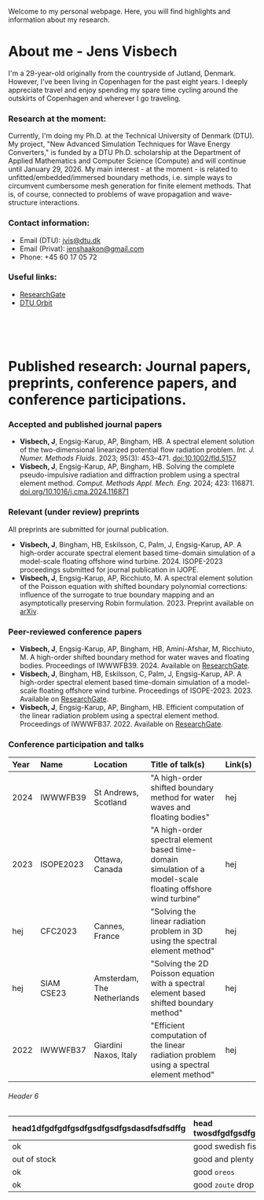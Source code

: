 Welcome to my personal webpage. Here, you will find highlights and information about my research.


# About me - Jens Visbech
I'm a 29-year-old originally from the countryside of Jutland, Denmark. However, I've been living in Copenhagen for the past eight years. I deeply appreciate travel and enjoy spending my spare time cycling around the outskirts of Copenhagen and wherever I go traveling.

### Research at the moment:
Currently, I'm doing my Ph.D. at the Technical University of Denmark (DTU). My project, "New Advanced Simulation Techniques for Wave Energy Converters," is funded by a DTU Ph.D. scholarship at the Department of Applied Mathematics and Computer Science (Compute) and will continue until January 29, 2026. My main interest - at the moment - is related to unfitted/embedded/immersed boundary methods, i.e. simple ways to circumvent cumbersome mesh generation for finite element methods. That is, of course, connected to problems of wave propagation and wave-structure interactions.

### Contact information:
* Email (DTU): jvis@dtu.dk
* Email (Privat): jenshaakon@gmail.com
* Phone: +45 60 17 05 72

### Useful links:
* [ResearchGate](https://www.researchgate.net/profile/Jens_Visbech)
* [DTU Orbit](https://orbit.dtu.dk/en/persons/jens-h%C3%A5kon-visbech-christensen)
  
<br><br><br>




# Published research: Journal papers, preprints, conference papers, and conference participations.

### Accepted and published journal papers
* **Visbech, J**, Engsig-Karup, AP, Bingham, HB. A spectral element solution of the two-dimensional linearized potential flow radiation problem. _Int. J. Numer. Methods Fluids_. 2023; 95(3): 453–471. [doi:10.1002/fld.5157](https://onlinelibrary.wiley.com/doi/10.1002/fld.5157)
* **Visbech, J**, Engsig-Karup, AP, Bingham, HB. Solving the complete pseudo-impulsive radiation and diffraction problem using a spectral element method. _Comput. Methods Appl. Mech. Eng._ 2024; 423: 116871. [doi.org/10.1016/j.cma.2024.116871](https://www.sciencedirect.com/science/article/pii/S0045782524001270)

### Relevant (under review) preprints
All preprints are submitted for journal publication.
* **Visbech, J**, Bingham, HB, Eskilsson, C, Palm, J, Engsig-Karup, AP. A high-order accurate spectral element based time-domain simulation of a model-scale floating offshore wind turbine. 2024. ISOPE-2023 proceedings submitted for journal publication in IJOPE.
* **Visbech, J**, Engsig-Karup, AP, Ricchiuto, M. A spectral element solution of the Poisson equation with shifted boundary polynomial corrections: influence of the surrogate to true boundary mapping and an asymptotically preserving Robin formulation. 2023. Preprint available on [arXiv](https://arxiv.org/abs/2310.17621).


### Peer-reviewed conference papers
* **Visbech, J**, Engsig-Karup, AP, Bingham, HB, Amini-Afshar, M, Ricchiuto, M. A high-order shifted boundary method for water waves and floating bodies. Proceedings of IWWWFB39. 2024. Available on [ResearchGate](https://www.researchgate.net/publication/378149286_A_high-order_shifted_boundary_method_for_water_waves_and_floating_bodies).
* **Visbech, J**,  Bingham, HB, Eskilsson, C, Palm, J, Engsig-Karup, AP. A high-order spectral element based time-domain simulation of a model-scale floating offshore wind turbine. Proceedings of ISOPE-2023. 2023. Available on [ResearchGate](https://www.researchgate.net/publication/369269201_A_High-order_Spectral_Element_based_Time-Domain_Simulation_of_a_Model-Scale_Floating_Offshore_Wind_Turbine).
* **Visbech, J**, Engsig-Karup, AP, Bingham, HB. Efficient computation of the linear radiation problem using a spectral element method. Proceedings of IWWWFB37. 2022. Available on [ResearchGate](https://www.researchgate.net/publication/360261450_Efficient_Computation_of_the_Linear_Radiation_Problem_using_a_Spectral_Element_Method).


### Conference participation and talks
| Year        | Name          | Location |  Title of talk(s)  | Link(s) |
|:-------------|:------------------|:------| :------| :------|
| 2024 | IWWWFB39   | St Andrews, Scotland       | "A high-order shifted boundary method for water waves and floating bodies" | hej |
| 2023 | ISOPE2023  | Ottawa, Canada             | "A high-order spectral element based time-domain simulation of a model-scale floating offshore wind turbine"  | hej |
|  hej    | CFC2023    | Cannes, France             | "Solving the linear radiation problem in 3D using the spectral element method" | hej |
|   hej   | SIAM CSE23 | Amsterdam, The Netherlands | "Solving the 2D Poisson equation with a spectral element based shifted boundary method" | hej |
| 2022 | IWWWFB37   | Giardini Naxos, Italy      | "Efficient computation of the linear radiation problem using a spectral element method" | hej |

###### Header 6

| head1dfgdfgdfgsdfgsdfgsdfgsdasdfsdfsdffg        | head twosdfgdfgsdfgdsdfsdfsdfsdfgsdfgfgdfgdfgdf          | threedasdfsdfsdfsdfsdfsdfgsdfgsdgdsfgdfgdfg |
|:-------------|:------------------|:------|
| ok           | good swedish fish | nice  |
| out of stock | good and plenty   | nice  |
| ok           | good `oreos`      | hmm   |
| ok           | good `zoute` drop | yumm  |

